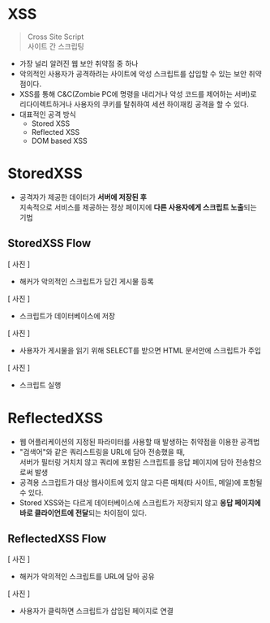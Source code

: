 # XSS
> Cross Site Script    
> 사이트 간 스크립팅       

* 가장 널리 알려진 웹 보안 취약점 중 하나   
* 악의적인 사용자가 공격하려는 사이트에 악성 스크립트를 삽입할 수 있는 보안 취약점이다.   
* XSS를 통해 C&C(Zombie PC에 명령을 내리거나 악성 코드를 제어하는 서버)로 리다이렉트하거나 
사용자의 쿠키를 탈취하여 세션 하이재킹 공격을 할 수 있다.       
* 대표적인 공격 방식 
   * Stored XSS   
   * Reflected XSS  
   * DOM based XSS   

# StoredXSS   
* 공격자가 제공한 데이터가 **서버에 저장된 후**    
지속적으로 서비스를 제공하는 정상 페이지에 **다른 사용자에게 스크립트 노출**되는 기법   

## StoredXSS Flow   

[ 사진 ]   
   
* 해커가 악의적인 스크립트가 담긴 게시물 등록     
  
[ 사진 ]   

* 스크립트가 데이터베이스에 저장     

[ 사진 ]   

* 사용자가 게시물을 읽기 위해 SELECT를 받으면 HTML 문서안에 스크립트가 주입

[ 사진 ]    

* 스크립트 실행  

# ReflectedXSS   
* 웹 어플리케이션의 지정된 파라미터를 사용할 때 발생하는 취약점을 이용한 공격법   
* "검색어"와 같은 쿼리스트링을 URL에 담아 전송했을 때,    
서버가 필터링 거치치 않고 쿼리에 포함된 스크립트를 응답 페이지에 담아 전송함으로써 발생   
* 공격용 스크립트가 대상 웹사이트에 있지 않고 다른 매체(타 사이트, 메일)에 포함될 수 있다.   
* Stored XSS와는 다르게 데이터베이스에 스크립트가 저장되지 않고 **응답 페이지에 바로 클라이언트에 전달**되는 차이점이 있다.      

## ReflectedXSS Flow     
   
[ 사진 ]   

* 해커가 악의적인 스크립트를 URL에 담아 공유   

[ 사진 ]   

* 사용자가 클릭하면 스크립트가 삽입된 페이지로 연결    




